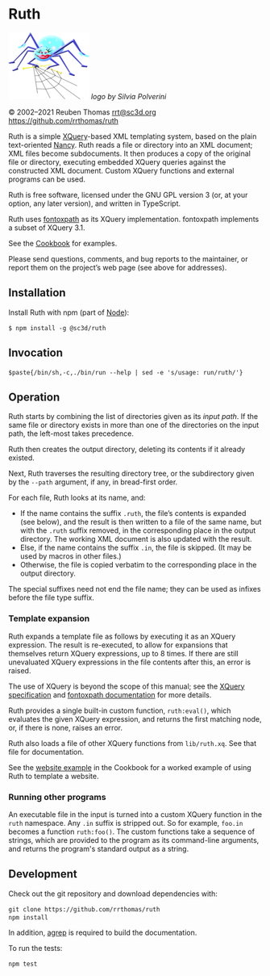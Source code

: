 # Ruth

![logo](logo/ruth-small.png) _logo by Silvia Polverini_

© 2002–2021 Reuben Thomas <rrt@sc3d.org>  
<https://github.com/rrthomas/ruth>

Ruth is a simple [XQuery]-based XML templating system, based on the plain
text-oriented [Nancy]. Ruth reads a file or directory into an XML document;
XML files become subdocuments. It then produces a copy of the original file
or directory, executing embedded XQuery queries against the constructed XML
document. Custom XQuery functions and external programs can be used.

[XQuery]: https://www.w3.org/TR/xquery/
[Nancy]: https://github.com/rrthomas/nancy

Ruth is free software, licensed under the GNU GPL version 3 (or, at your
option, any later version), and written in TypeScript.

Ruth uses [fontoxpath] as its XQuery implementation. fontoxpath implements a
subset of XQuery 3.1.

[fontoxpath]: https://www.npmjs.com/package/fontoxpath

See the [Cookbook](Cookbook.md) for examples.

Please send questions, comments, and bug reports to the maintainer, or
report them on the project’s web page (see above for addresses).

## Installation

Install Ruth with npm (part of [Node](https://nodejs.org/en/)):

```
$ npm install -g @sc3d/ruth
```

## Invocation

```
$paste{/bin/sh,-c,./bin/run --help | sed -e 's/usage: run/ruth/'}
```

## Operation <a name="operation"></a>

Ruth starts by combining the list of directories given as its _input path_.
If the same file or directory exists in more than one of the directories on
the input path, the left-most takes precedence.

Ruth then creates the output directory, deleting its contents if it already
existed.

Next, Ruth traverses the resulting directory tree, or the subdirectory given
by the `--path` argument, if any, in bread-first order.

For each file, Ruth looks at its name, and:

+ If the name contains the suffix `.ruth`, the file’s contents is expanded
  (see below), and the result is then written to a file of the same name,
  but with the `.ruth` suffix removed, in the corresponding place in the
  output directory. The working XML document is also updated with the
  result.
+ Else, if the name contains the suffix `.in`, the file is skipped. (It may
  be used by macros in other files.)
+ Otherwise, the file is copied verbatim to the corresponding place in the
  output directory.

The special suffixes need not end the file name; they can be used as infixes
before the file type suffix.

### Template expansion

Ruth expands a template file as follows by executing it as an XQuery
expression. The result is re-executed, to allow for expansions that
themselves return XQuery expressions, up to 8 times. If there are still
unevaluated XQuery expressions in the file contents after this, an error is
raised.

The use of XQuery is beyond the scope of this manual; see the
[XQuery specification][XQuery] and [fontoxpath documentation][fontoxpath]
for more details.

Ruth provides a single built-in custom function, `ruth:eval()`, which
evaluates the given XQuery expression, and returns the first matching node,
or, if there is none, raises an error.

Ruth also loads a file of other XQuery functions from `lib/ruth.xq`. See
that file for documentation.

See the [website example](Cookbook.md#website-example) in the Cookbook for a
worked example of using Ruth to template a website.

### Running other programs

An executable file in the input is turned into a custom XQuery function in
the `ruth` namespace. Any `.in` suffix is stripped out. So for example,
`foo.in` becomes a function `ruth:foo()`. The custom functions take a sequence
of strings, which are  provided to the program as its command-line arguments,
and returns the program's standard output as a string.

## Development

Check out the git repository and download dependencies with:

```
git clone https://github.com/rrthomas/ruth
npm install
```

In addition, [agrep](https://www.tgries.de/agrep/) is required to build the
documentation.

To run the tests:

```
npm test
```
